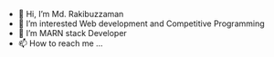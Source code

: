 - 👋 Hi, I’m Md. Rakibuzzaman
- 👀 I’m interested Web development and Competitive Programming
- 🌱 I’m MARN stack Developer
- 📫 How to reach me ...

<!---
mohammedrakib944/mohammedrakib944 is a ✨ special ✨ repository because its `README.md` (this file) appears on your GitHub profile.
You can click the Preview link to take a look at your changes.
--->
